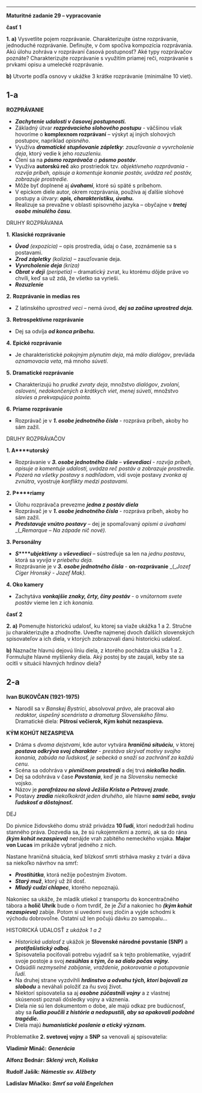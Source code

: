 
---

**Maturitné zadanie 29 – vypracovanie**

**časť 1**

**1. a)** Vysvetlite pojem rozprávanie. Charakterizujte ústne rozprávanie, jednoduché rozprávanie. Definujte, v čom spočíva kompozícia rozprávania. Akú úlohu zohráva v rozprávaní časová postupnosť? Aké typy rozprávačov poznáte? Charakterizujte rozprávanie s využitím priamej reči, rozprávanie s prvkami opisu a umelecké rozprávanie.

**b)** Utvorte podľa osnovy v ukážke 3 krátke rozprávanie (minimálne 10 viet).

## **1-a**

**ROZPRÁVANIE**

* **_Zachytenie udalosti v časovej postupnosti._**
* Základný útvar **_rozprávacieho slohového postupu_** - väčšinou však hovoríme o **komplexnom rozprávaní** – výskyt aj iných slohových postupov, napríklad _opisného_.
* Využíva **_dramatické stupňovanie zápletky_**: _zauzľovanie a vyvrcholenie deja_, ktorý vedie k jeho _rozuzleniu._
* Člení sa na **_pásmo rozprávača_** _a_ **_pásmo postáv_**.
* Využíva **autorskú reč** ako prostriedok tzv. _objektívneho rozprávania_ - _rozvíja príbeh, opisuje a komentuje konanie postáv, uvádza reč postáv, zobrazuje prostredie._
* Môže byť doplnené aj **_úvahami_**, ktoré sú späté s príbehom.
* V epickom diele autor, okrem rozprávania, používa aj ďalšie slohové postupy a útvary: **_opis, charakteristiku, úvahu._**
* Realizuje sa prevažne v oblasti spisovného jazyka – obyčajne v **_tretej osobe minulého času_**.

DRUHY ROZPRÁVANIA

**1.** **Klasické rozprávanie**

* **_Úvod_** _(expozícia)_ – opis prostredia, údaj o čase, zoznámenie sa s postavami.
* **_Zrod zápletky_** _(kolízia)_ – zauzľovanie deja.
* **_Vyvrcholenie deja_** _(kríza)_
* **_Obrat v deji_** _(peripetia) –_ dramatický zvrat, ku ktorému dôjde práve vo chvíli, keď sa už zdá, že všetko sa vyrieši.
* **_Rozuzlenie_**

**2.** **Rozprávanie in medias res**

* Z latinského _uprostred veci –_ nemá úvod, **_dej sa začína uprostred deja._**

**3.** **Retrospektívne rozprávanie**

* Dej sa odvíja **_od konca príbehu._**

**4.** **Epické rozprávanie**

* Je charakteristické _pokojným plynutím deja_, má _málo dialógov_, prevláda _oznamovacia veta_, má mnoho _súvetí_.

**5.** **Dramatické rozprávanie**

* Charakterizujú ho _prudké zvraty deja_, množstvo _dialógov_, _zvolaní, oslovení, nedokončených a krátkych viet_, _menej súvetí_, množstvo _slovies a prekvapujúca pointa._

**6.** **Priame rozprávanie**

* Rozprávač je v **_1. osobe jednotného čísla_** - rozpráva príbeh, akoby ho sám zažil.

DRUHY ROZPRÁVAČOV

**1. A****utorský**

* Rozprávanie v **_3. osobe jednotného čísla_** – **_vševediaci_** - _rozvíja príbeh, opisuje a komentuje udalosti, uvádza reč postáv a zobrazuje prostredie._
* _Pozerá na všetky postavy s nadhľadom_, vidí svoje postavy _zvonka aj zvnútra_, vyostruje _konflikty medzi postavami._

**2. P****riamy**

* Úlohu rozprávača prevezme **_jedna z postáv diela_**
* Rozprávač je v **_1. osobe jednotného čísla_** - rozpráva príbeh, akoby ho sám zažil.
* **_Predstavuje vnútro postavy_** – dej je spomaľovaný _opismi a úvahami_ _(__Remarque – Na západe nič nové)._

**3. Personálny**

* **_S_****_ubjektívny_** a **_vševediaci_** – sústreďuje sa len na _jednu postavu_, ktorá sa _vyvíja v priebehu deja._
* Rozprávanie je v **_3. osobe jednotného čísla_** - **on-rozprávanie** _(__Jozef Cíger Hronský - Jozef Mak)._

**4. Oko kamery**

* Zachytáva **_vonkajšie znaky, črty, činy postáv_** - o _vnútornom svete postáv_ vieme len z ich _konania._

**časť 2**

**2. a)** Pomenujte historickú udalosť, ku ktorej sa viaže ukážka 1 a 2. Stručne ju charakterizujte a zhodnoťte. Uveďte najmenej dvoch ďalších slovenských spisovateľov a ich diela, v ktorých zobrazovali danú historickú udalosť.

**b)** Naznačte hlavnú dejovú líniu diela, z ktorého pochádza ukážka 1 a 2. Formulujte hlavné myšlienky diela. Aký postoj by ste zaujali, keby ste sa ocitli v situácii hlavných hrdinov diela?

## **2-a**

**Ivan BUKOVČAN (1921-1975)**

* Narodil sa v _Banskej Bystrici_, absolvoval _právo_, ale pracoval ako _redaktor, úspešný scenárista a dramaturg_ _Slovenského filmu_. Dramatické diela: **Pštrosí večierok, Kým kohút nezaspieva.**

**KÝM KOHÚT NEZASPIEVA**

* Dráma s _dvoma dejstvami_, kde autor vytvára **_hraničnú situáciu_**, v ktorej **_postava odkrýva svoj charakter_** _- prestáva skrývať motívy svojho konania, zabúda na ľudskosť, je sebecká a snaží sa zachrániť za každú cenu._
* Scéna sa odohráva v **_pivničnom prostredí_** a dej trvá **_niekoľko hodín._**
* Dej sa odohráva v čase **_Povstania_**, keď je na _Slovensku_ nemecké vojsko.
* Názov je **_parafrázou na slová Ježiša Krista o Petrovej zrade_**.
* Postavy **_zradia_** _niekoľkokrát jeden druhého_, ale hlavne **_sami seba, svoju ľudskosť a dôstojnosť._**

DEJ

Do pivnice židovského domu stráž privádza **10 ľudí**, ktorí nedodržali hodinu stanného práva. Dozvedia sa, že sú rukojemníkmi a zomrú, ak sa do rána **_(kým kohút nezaspieva)_** nenájde vrah zabitého nemeckého vojaka. **Major von Lucas** im prikáže vybrať jedného z nich.

Nastane hraničná situácia, keď blízkosť smrti strháva masky z tvárí a dáva sa niekoľko návrhov na smrť:

* **_Prostitútka_**, ktorá nežije počestným životom.
* **_Starý muž_**, ktorý už žil dosť.
* **_Mladý cudzí chlapec_**, ktorého nepoznajú.

Nakoniec sa ukáže, že mladík utiekol z transportu do koncentračného tábora a **holič Uhrík** bude o ňom tvrdiť, že je _Žid_ a nakoniec ho **_(kým kohút nezaspieva)_** zabije. Potom si uvedomí svoj zločin a vyjde schodmi k východu dobrovoľne. Ostatní už len počujú dávku zo samopalu...

HISTORICKÁ UDALOSŤ z _ukážok 1 a 2_

* _Historická udalosť_ z ukážok je **Slovenské národné povstanie (SNP)** a **_protifašistický odboj._**
* Spisovatelia pociťovali potrebu vyjadriť sa k tejto problematike, vyjadriť svoje postoje a svoj **_nesúhlas s tým, čo sa dialo počas vojny._**
* Odsúdili _nezmyselné zabíjanie, vraždenie, pokorovanie a potupovanie ľudí._
* Na druhej strane vyzdvihli **_hrdinstvo a odvahu tých, ktorí bojovali za slobodu_** a neváhali položiť za ňu svoj život.
* Niektorí spisovatelia sa aj **_osobne zúčastnili vojny_** a z vlastnej skúsenosti poznali dôsledky vojny a väznenia.
* Diela nie sú len dokumentom o dobe, ale majú odkaz pre budúcnosť, aby sa **_ľudia poučili z histórie a nedopustili, aby sa opakovali podobné tragédie._**
* Diela majú **_humanistické poslanie a etický význam._**

Problematike **2. svetovej vojny** a **SNP** sa venovali aj spisovatelia:

**Vladimír Mináč:** **_Generácia_**

**Alfonz Bednár:** **_Sklený vrch, Kolíska_**

**Rudolf Jašík:** **_Námestie sv. Alžbety_**

**Ladislav Mňačko:** **_Smrť sa volá Engelchen_**